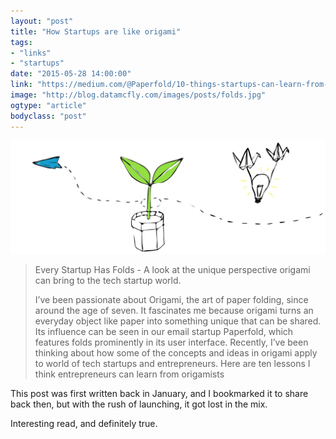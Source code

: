 ```yaml
---
layout: "post"
title: "How Startups are like origami"
tags: 
- "links"
- "startups"
date: "2015-05-28 14:00:00"
link: "https://medium.com/@Paperfold/10-things-startups-can-learn-from-origami-3d3741b18c29"
image: "http://blog.datamcfly.com/images/posts/folds.jpg"
ogtype: "article"
bodyclass: "post"
---
```


<div class="box-wrap"><div class="box">
	<img src="/images/posts/folds.jpg" />
</div></div>

> Every Startup Has Folds - A look at the unique perspective origami can bring to the tech startup world.
>
> I’ve been passionate about Origami, the art of paper folding, since around the age of seven. It fascinates me because origami turns an everyday object like paper into something unique that can be shared. Its influence can be seen in our email startup Paperfold, which features folds prominently in its user interface. Recently, I’ve been thinking about how some of the concepts and ideas in origami apply to world of tech startups and entrepreneurs. Here are ten lessons I think entrepreneurs can learn from origamists

This post was first written back in January, and I bookmarked it to share back then, but with the rush of launching, it got lost in the mix.

Interesting read, and definitely true.